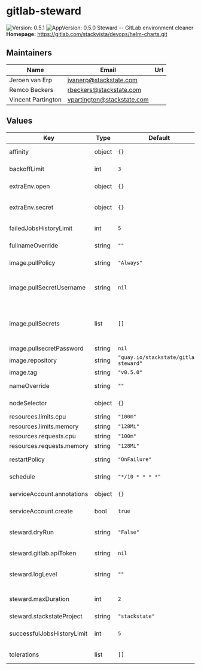 # gitlab-steward

![Version: 0.5.1](https://img.shields.io/badge/Version-0.5.1-informational?style=flat-square) ![AppVersion: 0.5.0](https://img.shields.io/badge/AppVersion-0.5.0-informational?style=flat-square)
Steward -- GitLab environment cleaner
**Homepage:** <https://gitlab.com/stackvista/devops/helm-charts.git>
## Maintainers

| Name | Email | Url |
| ---- | ------ | --- |
| Jeroen van Erp | <jvanerp@stackstate.com> |  |
| Remco Beckers | <rbeckers@stackstate.com> |  |
| Vincent Partington | <vpartington@stackstate.com> |  |

## Values

| Key | Type | Default | Description |
|-----|------|---------|-------------|
| affinity | object | `{}` | Affinity settings for pod assignment. |
| backoffLimit | int | `3` | For failed jobs, how many times to retry. |
| extraEnv.open | object | `{}` | Extra open environment variables to inject into pods. |
| extraEnv.secret | object | `{}` | Extra secret environment variables to inject into pods via a `Secret` object. |
| failedJobsHistoryLimit | int | `5` | The number of failed CronJob executions that are saved. |
| fullnameOverride | string | `""` | Override the fullname of the chart. |
| image.pullPolicy | string | `"Always"` | Default container image pull policy. |
| image.pullSecretUsername | string | `nil` | Specify username and password to create an image pull secret that is used to pull the imagepullSecretUsername: |
| image.pullSecrets | list | `[]` | Extra secrets / credentials needed for container image registry. Is ignored when specifying a pullSecretUsername/password |
| image.pullsecretPassword | string | `nil` |  |
| image.repository | string | `"quay.io/stackstate/gitlab-steward"` | Base container image registry. |
| image.tag | string | `"v0.5.0"` | Default container image tag. |
| nameOverride | string | `""` | Override the name of the chart. |
| nodeSelector | object | `{}` | Node labels for pod assignment. |
| resources.limits.cpu | string | `"100m"` | CPU resource limits. |
| resources.limits.memory | string | `"128Mi"` | Memory resource limits. |
| resources.requests.cpu | string | `"100m"` | CPU resource requests. |
| resources.requests.memory | string | `"128Mi"` | Memory resource requests. |
| restartPolicy | string | `"OnFailure"` | For failed jobs, how to handle restarts. |
| schedule | string | `"*/10 * * * *"` | Default schedule for this CronJob. |
| serviceAccount.annotations | object | `{}` | Extra annotations for the `ServiceAccount` object. |
| serviceAccount.create | bool | `true` | Create the `ServiceAccount` object. |
| steward.dryRun | string | `"False"` | Show which environments *would be* stopped, but don't actually stop them. |
| steward.gitlab.apiToken | string | `nil` | **REQUIRED** The GitLab API token. |
| steward.logLevel | string | `""` | The logging level of the application; one of 'debug', 'info', or 'warning' |
| steward.maxDuration | int | `2` | Amount of time (in days) before an environment is stopped. |
| steward.stackstateProject | string | `"stackstate"` |  |
| successfulJobsHistoryLimit | int | `5` | The number of successful CronJob executions that are saved. |
| tolerations | list | `[]` | Toleration labels for pod assignment. |

